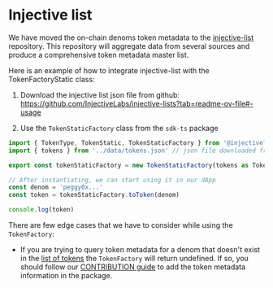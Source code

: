 # Injective list

We have moved the on-chain denoms token metadata to the [injective-list](https://github.com/InjectiveLabs/injective-lists) repository. This repository will aggregate data from several sources and produce a comprehensive token metadata master list.

Here is an example of how to integrate injective-list with the TokenFactoryStatic class:

1. Download the injective list json file from github:
   https://github.com/InjectiveLabs/injective-lists?tab=readme-ov-file#-usage

2. Use the `TokenStaticFactory` class from the `sdk-ts` package

```ts
import { TokenType, TokenStatic, TokenStaticFactory } from '@injectivelabs/sdk-ts'
import { tokens } from '../data/tokens.json' // json file downloaded from step 1

export const tokenStaticFactory = new TokenStaticFactory(tokens as TokenStatic[])

// After instantiating, we can start using it in our dApp
const denom = 'peggy0x...'
const token = tokenStaticFactory.toToken(denom)

console.log(token)
```

There are few edge cases that we have to consider while using the `TokenFactory`:

- If you are trying to query token metadata for a denom that doesn't exist in the [list of tokens](https://github.com/InjectiveLabs/injective-ts/blob/master/deprecated/token-metadata/src/tokens/tokens/tokens.ts) the `TokenFactory` will return undefined. If so, you should follow our [CONTRIBUTION guide](https://github.com/InjectiveLabs/injective-lists/blob/master/CONTRIBUTING.md) to add the token metadata information in the package.
